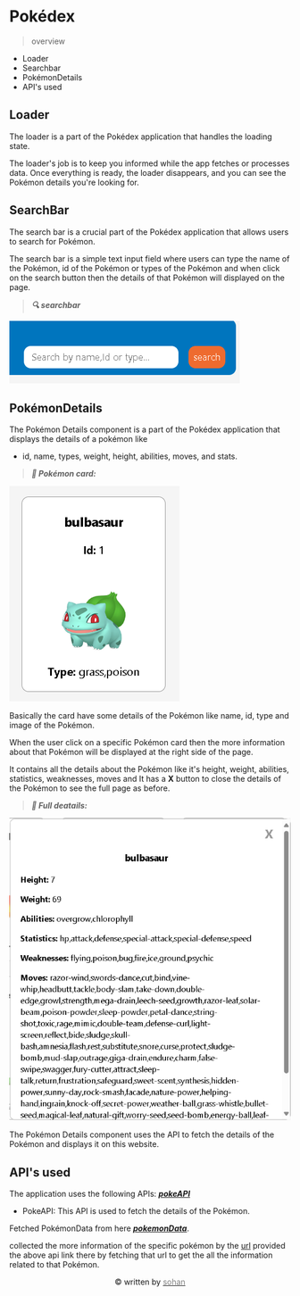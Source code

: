 # Pokédex

>overview
- Loader
- Searchbar
- PokémonDetails
- API's used

## Loader

The loader is a part of the Pokédex application that handles the loading state.

The loader's job is to keep you informed while the app fetches or processes data. Once everything is ready, the loader disappears, and you can see the Pokémon details you're looking for.

## SearchBar

The search bar is a crucial part of the Pokédex application that allows users to search for Pokémon.

The search bar is a simple text input field where users can type the name of the Pokémon, id of the Pokémon or types of the Pokémon and when click on the search button then the details of that Pokémon will displayed on the page.

> ***🔍 searchbar***

![searchFeature](src/images/searchOption.png)

## PokémonDetails

The Pokémon Details component is a part of the Pokédex application that displays the details of a pokémon like 

- id, name, types, weight, height, abilities, moves, and stats.

> ***🎴 Pokémon card:***

![pokecard](src/images/pokemonInfo.png)

Basically the card have some details of the Pokémon like name, id, type and image of the Pokémon.

When the user click on a specific Pokémon card then the more information about that Pokémon will be displayed at the right side of the page.

It contains all the details about the Pokémon like it's height, weight, abilities, statistics, weaknesses, moves and
It has a **X** button to close the details of the Pokémon to see the full page as before. 

> ***📜 Full deatails:***

!["moreInformation about the pokemon"](src/images/pokemonMoreInfo.png)

The Pokémon Details component uses the API to fetch the details of the Pokémon and displays it on this website.

## API's used

The application uses the following APIs: *__[pokeAPI](https://pokeapi.co/ "pokiAPI")__*
- PokeAPI: This API is used to fetch the details of the Pokémon.

Fetched PokémonData from here **_[pokemonData](https://pokeapi.co/api/v2/pokemon?limit=100000&offset=0 "link to the api to get pokemon data")_**.

collected the more information of the specific pokémon by the [url](https://pokeapi.co/api/v2/pokemon/) provided the above api link there by fetching that url to get the all the information related to that Pokémon.

<center>&copy written by <ins><font color="grey">sohan</font></ins></center>